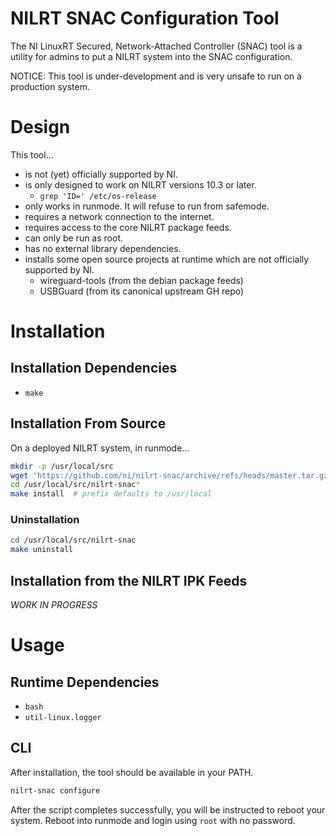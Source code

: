 # NILRT SNAC Configuration Tool

The NI LinuxRT Secured, Network-Attached Controller (SNAC) tool is a utility for admins to put a NILRT system into the SNAC configuration.

NOTICE: This tool is under-development and is very unsafe to run on a production system.


# Design

This tool...
* is not (yet) officially supported by NI.
* is only designed to work on NILRT versions 10.3 or later.
	* `grep 'ID=' /etc/os-release`
* only works in runmode. It will refuse to run from safemode.
* requires a network connection to the internet.
* requires access to the core NILRT package feeds.
* can only be run as root.
* has no external library dependencies.
* installs some open source projects at runtime which are not officially supported by NI.
	* wireguard-tools (from the debian package feeds)
	* USBGuard (from its canonical upstream GH repo)


# Installation

## Installation Dependencies

* `make`

## Installation From Source

On a deployed NILRT system, in runmode...

```bash
mkdir -p /usr/local/src
wget 'https://github.com/ni/nilrt-snac/archive/refs/heads/master.tar.gz' -O - | tar xzf - -C /usr/local/src
cd /usr/local/src/nilrt-snac*
make install  # prefix defaults to /usr/local
```

### Uninstallation

```bash
cd /usr/local/src/nilrt-snac
make uninstall
```

## Installation from the NILRT IPK Feeds

*WORK IN PROGRESS*


# Usage

## Runtime Dependencies

* `bash`
* `util-linux.logger`

## CLI

After installation, the tool should be available in your PATH.

```bash
nilrt-snac configure
```

After the script completes successfully, you will be instructed to reboot your system. Reboot into runmode and login using `root` with no password.
